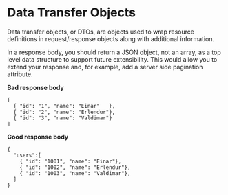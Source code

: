 # Data Transfer Objects

Data transfer objects, or DTOs, are objects used to wrap resource definitions in request/response objects along with additional information.

In a response body, you should return a JSON object, not an array, as a top level data structure to support future extensibility. This would allow you to extend your response and, for example, add a server side pagination attribute.

**Bad response body**

```text
[
  { "id": "1", "name": "Einar"   },
  { "id": "2", "name": "Erlendur"},
  { "id": "3", "name": "Valdimar"}
]
```

**Good response body**

```text
{
  "users":[
    { "id": "1001", "name": "Einar"},
    { "id": "1002", "name": "Erlendur"},
    { "id": "1003", "name": "Valdimar"},
  ]
}
```
